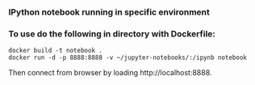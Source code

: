 ### IPython notebook running in specific environment

### To use do the following in directory with Dockerfile:

```
docker build -t notebook .
docker run -d -p 8888:8888 -v ~/jupyter-notebooks/:/ipynb notebook
```

Then connect from browser by loading http://localhost:8888.
